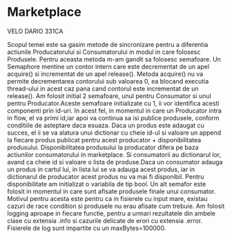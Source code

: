 # Marketplace

VELO DARIO 331CA

Scopul temei este sa gasim metode de sincronizare pentru a diferentia actiunile Producatorului si 
Consumatorului in modul in care folosesc Produsele. Pentru aceasta metoda m-am gandit sa folosesc semafoare. Un Semaphore 
mentine un contor intern care este decrementat de un apel acquire() si incrementat de un apel release(). Metoda acquire() nu va 
permite decrementarea contorului sub valoarea 0, ea blocand executia thread-ului in acest caz pana cand contorul este 
incrementat de un release(). Am folosit initial 2 semafoare, unul pentru Consumator si unul pentru Producator.Aceste semafoare 
initializate cu 1, ii vor identifica acesti componenti prin id-uri. In acest fel, in momentul in care un Producator intra in 
flow, el va primi id,iar apoi va continua sa isi publice produsele, conform conditiile de asteptare daca esuaza. Daca un produs 
este adaugat cu succes, el ii se va alatura unui dictionar cu cheie id-ul si valoare un append la fiecare produs publicat pentru 
acest producator + disponibilitatea produsului. Disponibilitatea produsului la producator difera pe baza actiunilor 
consumatorului in marketplace. Si consumatorii au dictionarul lor, avand ca cheie id si valoare o lista de produse.Daca un 
consumator adauga un produs in cartul lui, in lista lui se va adauga acest produs, iar in dictionarul de producator acest 
produs nu va mai fi disponibil. Pentru disponibilitate am initializat o variabila de tip bool. Un alt semafor este folosit in 
momentul in care sunt afisate produsele finale unui consumator. Motivul pentru acesta este pentru ca in fisierele cu input mare, 
existau cazuri de race condition si produsele nu erau afisate cum trebuie. Am folosit logging aproape in fiecare functie, pentru 
a urmari rezultatele din ambele clase cu extensia .info si cazurile delicate de erori cu extensia .error. Fisierele de log sunt 
impartite cu un maxBytes=100000.
